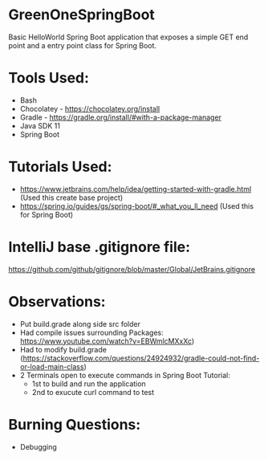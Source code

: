 # GreenOneSpringBoot
Basic HelloWorld Spring Boot application that exposes a simple GET end point and a entry point class for Spring Boot.


# Tools Used:
* Bash
* Chocolatey - https://chocolatey.org/install
* Gradle - https://gradle.org/install/#with-a-package-manager
* Java SDK 11
* Spring Boot


# Tutorials Used:
* https://www.jetbrains.com/help/idea/getting-started-with-gradle.html (Used this create base project)
* https://spring.io/guides/gs/spring-boot/#_what_you_ll_need (Used this for Spring Boot)


# IntelliJ base .gitignore file:
https://github.com/github/gitignore/blob/master/Global/JetBrains.gitignore


# Observations:
* Put build.grade along side src folder
* Had compile issues surrounding Packages: https://www.youtube.com/watch?v=EBWmlcMXxXc)
* Had to modify build.grade (https://stackoverflow.com/questions/24924932/gradle-could-not-find-or-load-main-class)
* 2 Terminals open to execute commands in Spring Boot Tutorial:
	* 1st to build and run the application
	* 2nd to exucute curl command to test 

	
# Burning Questions:
* Debugging	